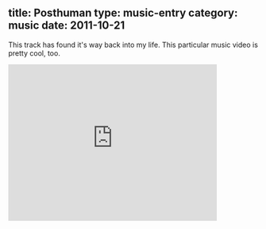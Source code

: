 title: Posthuman
type: music-entry
category: music
date: 2011-10-21
---

This track has found it's way back into my life. This particular music video is pretty cool, too.

<iframe width="420" height="315" src="http://www.youtube.com/embed/zyCv1k4qr7o?rel=0" frameborder="0" allowfullscreen></iframe>
